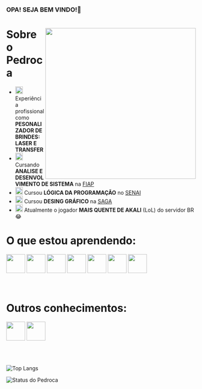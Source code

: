 ### OPA! SEJA BEM VINDO!👋

<div>

<img align="right" height="400em" src="https://www.leagueoflegends.com/static/assassin-a648ef647c30c9411666320760cf348b.png">

<h1>Sobre o Pedroca</h1>

- <img height="20px" src="https://cdn-icons-png.flaticon.com/512/5191/5191748.png" />  Experiência profissional como **PESONALIZADOR DE BRINDES: LASER E TRANSFER** 
- <img height="20px" src="https://cdn-icons-png.flaticon.com/512/2681/2681831.png" />  Cursando **ANALISE E DESENVOLVIMENTO DE SISTEMA** na <a href="fiap.com.br">FIAP</a>
- <img height="20px" src="https://cdn-icons-png.flaticon.com/512/2681/2681831.png" />  Cursou **LÓGICA DA PROGRAMAÇÃO** no <a href="https://www.sp.senai.br">SENAI</a>
- <img height="20px" src="https://cdn-icons-png.flaticon.com/512/2681/2681831.png" />  Cursou **DESING GRÁFICO** na <a href="https://www.saga.com.br">SAGA</a>
- <img height="20px" src="https://cdn-icons-png.flaticon.com/512/13/13973.png" />  Atualmente o jogador **MAIS QUENTE DE AKALI** (LoL) do servidor BR 😂

</div>

<h1>O que estou aprendendo:</h1>

<div>
<img height="50px" src="https://cdn.jsdelivr.net/gh/devicons/devicon@latest/icons/oracle/oracle-original.svg" />
<img height="50px" src="https://cdn.jsdelivr.net/gh/devicons/devicon@latest/icons/css3/css3-original.svg" />
<img height="50px" src="https://cdn.jsdelivr.net/gh/devicons/devicon@latest/icons/html5/html5-original.svg" />        
<img height="50px" src="https://cdn.jsdelivr.net/gh/devicons/devicon@latest/icons/javascript/javascript-original.svg" />          
<img height="50px" src="https://cdn.jsdelivr.net/gh/devicons/devicon@latest/icons/java/java-original.svg" />          
<img height="50px" src="https://cdn.jsdelivr.net/gh/devicons/devicon@latest/icons/python/python-original.svg" />
<img height="50px" src="https://cdn.jsdelivr.net/gh/devicons/devicon@latest/icons/typescript/typescript-plain.svg" />
</div> <br><br>        

<h1>Outros conhecimentos:</h1>

<div>
<img height="50px" src="https://cdn.jsdelivr.net/gh/devicons/devicon@latest/icons/illustrator/illustrator-plain.svg" />
<img height="50px" src="https://cdn.jsdelivr.net/gh/devicons/devicon@latest/icons/photoshop/photoshop-plain.svg" />
</div>

<br><br>


![Top Langs](https://github-readme-stats.vercel.app/api/top-langs/?username=GNoverHir&theme=gotham&locale=pt-br&border_radius=15) 

![Status do Pedroca](https://github-readme-stats.vercel.app/api?username=GNoverHir&show=include_all_commits&custom_title=Git+Stats+do+Pedroca&theme=gotham&locale=pt-br&show_icons=true&border_radius=15)

